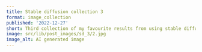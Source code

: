 ```yaml
---
title: Stable diffusion collection 3
format: image_collection
published: '2022-12-27'
short: Third collection of my favourite results from using stable diffusion.
image: src/lib/post_images/sd_3/2.jpg
image_alt: AI generated image
---
```


<script lang="ts">
  import ImageGallery from '$lib/components/ImageGallery.svelte';
	import type ImageData from '$lib/types/ImageData';

  import img1 from '$lib/post_images/sd_3/1.jpg';
  import img2 from '$lib/post_images/sd_3/2.jpg';
  import img3 from '$lib/post_images/sd_3/3.jpg';
  import img4 from '$lib/post_images/sd_3/4.jpg';
  import img5 from '$lib/post_images/sd_3/5.jpg';
  import img6 from '$lib/post_images/sd_3/6.jpg';
  import img7 from '$lib/post_images/sd_3/7.jpg';
  import img8 from '$lib/post_images/sd_3/8.jpg';
  import img9 from '$lib/post_images/sd_3/9.jpg';

  const images: ImageData[] =
    [
      {src: img1, alt: "AI generated image of an ancient alien."},
      {src: img2, alt: "AI generated image of an ancient alien."},
      {src: img3, alt: "AI generated image of an ancient alien."},
      {src: img4, alt: "AI generated image of an ancient alien."},
      {src: img5, alt: "AI generated image of an ancient alien."},
      {src: img6, alt: "AI generated image of an ancient alien."},
      {src: img7, alt: "AI generated image of an ancient alien."},
      {src: img8, alt: "AI generated image of an ancient alien."},
      {src: img9, alt: "AI generated image of an ancient alien."}
    ];
</script>

<ImageGallery images="{images}" />
